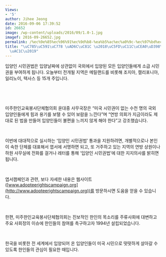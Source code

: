 ```yaml
---
Views:
- '5'
author: Jihee Jeong
date: 2016-09-06 17:39:52
id: 26652
image: /wp-content/uploads/2016/09/1.0-1.jpg
imagef: 2016-09-26652.jpg
permalink: /%ec%9e%85%ec%96%91%ec%9d%b8-%ea%b5%ac%ec%a0%9c-%ec%97%bd%ec%84%9c%ec%ba%a0%ed%8e%98%ec%9d%b8-%ec%a0%84%ea%b0%9c/
title: "\uC785\uC591\uC778 \uAD6C\uC81C \u2018\uC5FD\uC11C\uCEA0\uD398\uC778 \uC804\
  \uAC1C\u2019"
---
```


입양인 시민권법은 입양날짜에 상관없이 국외에서 입양된 모든 입양인들에게 소급 시민권을 부여하게 됩니다. 오늘부터 전개될 지역은 메릴랜드를 비롯해 조지아, 캘리포니아, 일리노이, 텍사스 등 15개 주입니다.

&nbsp;

&nbsp;

미주한인교육봉사단체협의회 윤대중 사무국장은 “미국 시민권이 없는 수천 명의 국외 입양인들에게 힘과 용기를 보탤 수 있어 보람을 느낀다”며 “연방 의회가 지금이라도 제대로 된 법을 만들어 입양인들이 불편을 느끼지 않게 해야 한다”고 강조했습니다.

&nbsp;

이번에 대대적으로 실시하는 ‘입양인 시민권법’ 통과을 지원하려면, 개별적으로나 본인이 속한 단체를 대표해서 엽서에 서명하면 되고, 또 거주하고 있는 지역의 연방 상원이나 하원 사무실에 전화를 걸거나 레터를 통해 ‘입양인 시민권법’에 대한 지지의사를 밝히면 됩니다.

&nbsp;

엽서캠페인과 관련, 보다 자세한 내용은 웹사이트([www.adopteerightscampaign.org](http://www.adopteerightscampaign.org))를 방문하시면 도움을 얻을 수 있습니다.

&nbsp;

한편, 미주한인교육봉사단체협의회는 진보적인 한인의 목소리를 주류사회에 대변하고 주요 사회정의 이슈에 한인들의 참여를 촉구하고자 1994년 설립되었습니다.

&nbsp;

한국을 비롯한 전 세계에서 입양되어 온 입양인들이 미국 시민으로 떳떳하게 살아갈 수 있도록 한인들의 관심이 필요한 때입니다.